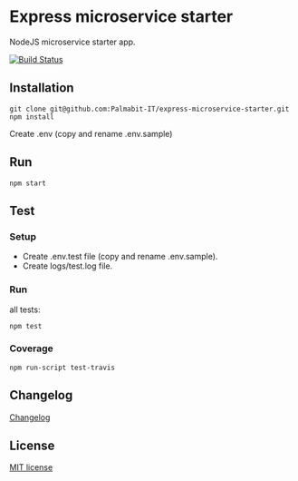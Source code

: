 # Express microservice starter

NodeJS microservice starter app.

[![Build Status](https://travis-ci.org/Palmabit-IT/express-microservice-starter.svg?branch=master)](https://travis-ci.org/Palmabit-IT/express-microservice-starter)

## Installation

```
git clone git@github.com:Palmabit-IT/express-microservice-starter.git
npm install
```

Create .env (copy and rename .env.sample)

## Run

```
npm start
```

## Test

### Setup

* Create .env.test file (copy and rename .env.sample).
* Create logs/test.log file.

### Run

all tests:
```
npm test
```

### Coverage

```
npm run-script test-travis
```


## Changelog

[Changelog](CHANGELOG.md)

## License

[MIT license](LICENSE)
